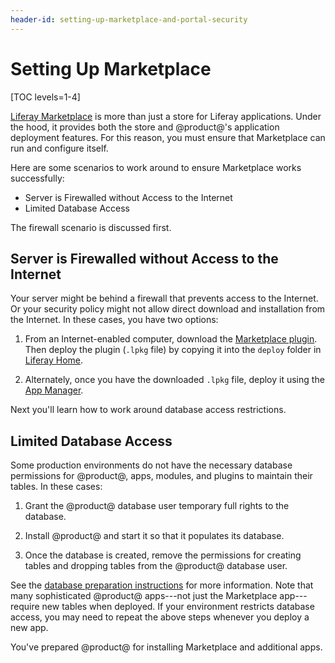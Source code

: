 ```yaml
---
header-id: setting-up-marketplace-and-portal-security
---
```


# Setting Up Marketplace

[TOC levels=1-4]

[Liferay Marketplace](https://www.liferay.com/marketplace) is more than just a
store for Liferay applications. Under the hood, it provides both the store and
@product@'s application deployment features. For this reason, you must ensure
that Marketplace can run and configure itself.

Here are some scenarios to work around to ensure Marketplace works successfully:

-   Server is Firewalled without Access to the Internet
-   Limited Database Access

The firewall scenario is discussed first.

## Server is Firewalled without Access to the Internet

Your server might be behind a firewall that prevents access to the Internet. Or
your security policy might not allow direct download and installation from the
Internet. In these cases, you have two options:

1.  From an Internet-enabled computer, download the [Marketplace
    plugin](https://www.liferay.com/marketplace/download). Then deploy the
    plugin (`.lpkg` file) by copying it into the `deploy` folder in [Liferay
    Home](/docs/7-2/deploy/-/knowledge_base/d/liferay-home).

2.  Alternately, once you have the downloaded `.lpkg` file, deploy it using the
    [App Manager](/docs/7-2/user/-/knowledge_base/u/managing-and-configuring-apps).

Next you'll learn how to work around database access restrictions.

## Limited Database Access

Some production environments do not have the necessary database permissions for
@product@, apps, modules, and plugins to maintain their tables. In these cases:

1.  Grant the @product@ database user temporary full rights to the database.

2.  Install @product@ and start it so that it populates its database.

3.  Once the database is created, remove the permissions for creating tables and
    dropping tables from the @product@ database user.

See the [database preparation
instructions](/docs/7-2/deploy/-/knowledge_base/d/preparing-for-install#limiting-database-access)
for more information. Note that many sophisticated @product@ apps---not just the
Marketplace app---require new tables when deployed. If your environment
restricts database access, you may need to repeat the above steps whenever you
deploy a new app.

You've prepared @product@ for installing Marketplace and additional apps.
